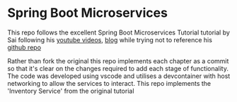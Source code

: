 # Spring Boot Microservices
This repo follows the excellent Spring Boot Microservices Tutorial tutorial by Sai following his [youtube videos](https://youtu.be/yn_stY3HCr8?si=HAiHvepgS2GoAS30), [blog](https://programmingtechie.com/) while trying not to reference his [github repo](https://github.com/SaiUpadhyayula/spring-boot-3-microservices-course?tab=readme-ov-file)

Rather than fork the original this repo implements each chapter as a commit so that it's clear on the changes required to add each stage of functionality. The code was developed using vscode and utilises a devcontainer with host networking to allow the services to interact. This repo implements the 'Inventory Service' from the original tutorial
